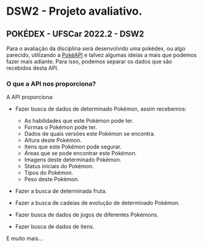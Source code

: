 # DSW2 - Projeto avaliativo.

## POKÉDEX - UFSCar 2022.2 - DSW2

Para o avaliação da disciplina será desenvolvido uma pokédex, ou algo parecido, utilizando a [PokéAPI](https://pokeapi.co/) e talvez algumas ideias a mais que podemos fazer mais adiante. Para isso, podemos separar os dados que são recebidos desta API.

### O que a API nos proporciona?

A API proporciona:

-   Fazer busca de dados de determinado Pokémon, assim recebemos:

    -   As habilidades que este Pokémon pode ter.
    -   Formas o Pokémon pode ter.
    -   Dados de quais versões este Pokémon se encontra.
    -   Altura deste Pokémon.
    -   Itens que este Pokémon pode segurar.
    -   Áreas que se pode encontrar este Pokémon.
    -   Imagens deste determinado Pokémon.
    -   Status iniciais do Pokémon.
    -   Tipos do Pokémon.
    -   Peso deste Pokémon.

-   Fazer a busca de determinada fruta.
-   Fazer a busca de cadeias de evolução de determinado Pokémon.
-   Fazer busca de dados de jogos de diferentes Pokémons.
-   Fazer busca de dados de itens.

E muito mais...
